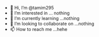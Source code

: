 - 👋 Hi, I’m @tamim295
- 👀 I’m interested in ... nothing
- 🌱 I’m currently learning ...nothing
- 💞️ I’m looking to collaborate on ...nothing
- 📫 How to reach me ...hehe

<!---
tamim295/tamim295 is a ✨ special ✨ repository because its `README.md` (this file) appears on your GitHub profile.
You can click the Preview link to take a look at your changes.
--->
